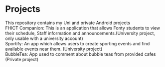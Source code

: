 # Projects
This repository contains my Uni and private Android projects <br />
FHICT Companion: This is an application that allows Fonty students to view their schedule, Staff information and announcements.(University project, only usable with a university account) <br />
Sportify: An app which allows users to create sporting events and find available events near them. (University project) <br />
BubbleTea: App used to comment about bubble teas from provided cafes (Private project) <br />
